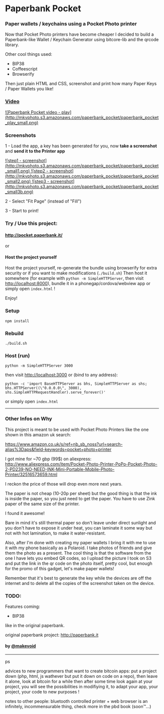 # Paperbank Pocket

### Paper wallets / keychains using a Pocket Photo printer

Now that Pocket Photo printers have become cheaper I decided to build a Paperbank-like Wallet / Keychain Generator using bitcore-lib and the qrcode library.

Other cool things used:

- BIP38
- Coffeescript
- Browserify

Then just plain HTML and CSS, screenshot and print how many Paper Keys / Paper Wallets you like!

### [Video](http://mkvphoto.s3.amazonaws.com/paperbank_pocket/paperbank_pocket.mp4)

<a href="http://mkvphoto.s3.amazonaws.com/paperbank_pocket/paperbank_pocket.mp4">
![Paperbank Pocket video - play](http://mkvphoto.s3.amazonaws.com/paperbank_pocket/paperbank_pocket_play_small.png)
</a>

### Screenshots

1 - Load the app, a key has been generated for you, now **take a screenshot** and **send it to the Printer app**

<a href="http://mkvphoto.s3.amazonaws.com/paperbank_pocket/paperbank_pocket1.mp4">
![step1 - screenshot](http://mkvphoto.s3.amazonaws.com/paperbank_pocket/paperbank_pocket_small1.png)
</a>
<a href="http://mkvphoto.s3.amazonaws.com/paperbank_pocket/paperbank_pocket2.mp4">
![step2 - screenshot](http://mkvphoto.s3.amazonaws.com/paperbank_pocket/paperbank_pocket_small2.png)
</a>
<a href="http://mkvphoto.s3.amazonaws.com/paperbank_pocket/paperbank_pocket3.mp4">
![step3 - screenshot](http://mkvphoto.s3.amazonaws.com/paperbank_pocket/paperbank_pocket_small3b.png)
</a>

2 - Select "Fit Page" (instead of "Fill")

3 - Start to print!

### Try / Use this project:

#### http://pocket.paperbank.it/

or

#### Host the project yourself

Host the project yourself, re-generate the bundle using browserify for extra security or if you want to make modifications (`./build.sh`)
Then host it somewhere (for example with `python -m SimpleHTTPServer`, then visit <http://localhost:8000>), bundle it in a phonegap/cordova/webview app or simply open `index.html` !

Enjoy!

### Setup

    npm install

### Rebuild

    ./build.sh

### Host (run)

    python -m SimpleHTTPServer 3000

then visit <http://localhost:3000>
or (bind to any address):

    python -c 'import BaseHTTPServer as bhs, SimpleHTTPServer as shs; bhs.HTTPServer((\"0.0.0.0\", 3000), shs.SimpleHTTPRequestHandler).serve_forever()'

or simply open `index.html`

---

### Other Infos on Why

This project is meant to be used with Pocket Photo Printers like the one shown in this amazon uk search:

https://www.amazon.co.uk/s/ref=nb_sb_noss?url=search-alias%3Daps&field-keywords=pocket+photo+printer

I got mine for ~70 gbp (99$) on aliexpress: http://www.aliexpress.com/item/Pocket-Photo-Printer-PoPo-Pocket-Photo-2-PD239-NO-NEED-INK-Mini-Portable-Mobile-Photo-Printer/32516573659.html

I reckon the price of those will drop even more next years.

The paper is not cheap (10-20p per sheet) but the good thing is that the ink is inside the paper, so you just need to get the paper. You have to use Zink paper of the same size of the printer.

I found it awesome!

Bare in mind it's still thermal paper so don't leave under direct sunlight and you don't have to expose it under heat, you can laminate it some way but not with hot lamination, to make it water-resistant.

Also, after I'm done with creating my paper wallets I bring it with me to use it with my phone basically as a Polaroid. I take photos of friends and give them the photo as a present. The cool thing is that the software from the one I have lets you embed QR codes, so I upload the picture I took on S3 and put the link in the qr code on the photo itself, pretty cool, but enough for the promo of this gadget, let's make paper wallets!

Remember that it's best to generate the key while the devices are off the internet and to delete all the copies of the screenshot taken on the device.

### TODO:

Features coming:

- BIP38

like in the original paperbank.


original paperbank project: http://paperbank.it

#### by [@makevoid](https://twitter.com/makevoid)


----

ps

advices to new programmers that want to create bitcoin apps: put a project down (php, html, js wathever but put it down on code on a repo), then leave it alone, look at bitcoin for a while then after some time look again at your project, you will see the possibilities in modifiying it, to adapt your app, your project, your code to new purposes !

notes to other people: bluetooth controlled printer + web browser is an infinitely, incommensurable thing, check more in the pbd book (soon™...)
